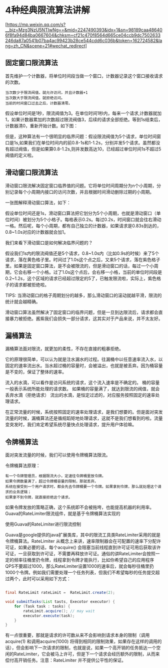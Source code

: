 4种经典限流算法讲解
===

[https://mp.weixin.qq.com/s?__biz=Mzg3NzU5NTIwNg==&mid=2247490393&idx=1&sn=98189caa486406f8fa94d84ba0667604&chksm=cf21c470f8564d665ce04ccb9dc7502633246da87a0541b07ba4ac99423b28ce544cdd6c036b&token=162724582&lang=zh_CN&scene=21#wechat_redirect]

固定窗口限流算法
---

首先维护一个计数器，将单位时间段当做一个窗口，计数器记录这个窗口接收请求的次数。

    当次数少于限流阀值，就允许访问，并且计数器+1
    当次数大于限流阀值，就拒绝访问。
    当前的时间窗口过去之后，计数器清零。

假设单位时间是1秒，限流阀值为3。在单位时间1秒内，每来一个请求,计数器就加1，如果计数器累加的次数超过限流阀值3，后续的请求全部拒绝。等到1s结束后，计数器清0，重新开始计数。如下图：

但是，这种算法有一个很明显的临界问题：假设限流阀值为5个请求，单位时间窗口是1s,如果我们在单位时间内的前0.8-1s和1-1.2s，分别并发5个请求。虽然都没有超过阀值，但是如果算0.8-1.2s,则并发数高达10，已经超过单位时间1s不超过5阀值的定义啦。

滑动窗口限流算法
---

滑动窗口限流解决固定窗口临界值的问题。它将单位时间周期分为n个小周期，分别记录每个小周期内接口的访问次数，并且根据时间滑动删除过期的小周期。

一张图解释滑动窗口算法，如下：

假设单位时间还是1s，滑动窗口算法把它划分为5个小周期，也就是滑动窗口（单位时间）被划分为5个小格子。每格表示0.2s。每过0.2s，时间窗口就会往右滑动一格。然后呢，每个小周期，都有自己独立的计数器，如果请求是0.83s到达的，0.8~1.0s对应的计数器就会加1。

我们来看下滑动窗口是如何解决临界问题的？

假设我们1s内的限流阀值还是5个请求，0.8~1.0s内（比如0.9s的时候）来了5个请求，落在黄色格子里。时间过了1.0s这个点之后，又来5个请求，落在紫色格子里。如果是固定窗口算法，是不会被限流的，但是滑动窗口的话，每过一个小周期，它会右移一个小格。过了1.0s这个点后，会右移一小格，当前的单位时间段是0.2~1.2s，这个区域的请求已经超过限定的5了，已触发限流啦，实际上，紫色格子的请求都被拒绝啦。

TIPS: 当滑动窗口的格子周期划分的越多，那么滑动窗口的滚动就越平滑，限流的统计就会越精确。

滑动窗口算法虽然解决了固定窗口的临界问题，但是一旦到达限流后，请求都会直接暴力被拒绝。酱紫我们会损失一部分请求，这其实对于产品来说，并不太友好。

漏桶算法
---

漏桶算法面对限流，就更加的柔性，不存在直接的粗暴拒绝。

它的原理很简单，可以认为就是注水漏水的过程。往漏桶中以任意速率流入水，以固定的速率流出水。当水超过桶的容量时，会被溢出，也就是被丢弃。因为桶容量是不变的，保证了整体的速率。

流入的水滴，可以看作是访问系统的请求，这个流入速率是不确定的。
桶的容量一般表示系统所能处理的请求数。
如果桶的容量满了，就达到限流的阀值，就会丢弃水滴（拒绝请求）
流出的水滴，是恒定过滤的，对应服务按照固定的速率处理请求。

在正常流量的时候，系统按照固定的速率处理请求，是我们想要的。但是面对突发流量的时候，漏桶算法还是循规蹈矩地处理请求，这就不是我们想看到的啦。流量变突发时，我们肯定希望系统尽量快点处理请求，提升用户体验嘛。

令牌桶算法
---

面对突发流量的时候，我们可以使用令牌桶算法限流。

令牌桶算法原理：

    有一个令牌管理员，根据限流大小，定速往令牌桶里放令牌。
    如果令牌数量满了，超过令牌桶容量的限制，那就丢弃。
    系统在接受到一个用户请求时，都会先去令牌桶要一个令牌。如果拿到令牌，那么就处理这个请求的业务逻辑；
    如果拿不到令牌，就直接拒绝这个请求。

如果令牌发放的策略正确，这个系统即不会被拖垮，也能提高机器的利用率。Guava的RateLimiter限流组件，就是基于令牌桶算法实现的

使用Guava的RateLimiter进行限流控制

Guava是google提供的java扩展类库，其中的限流工具类RateLimiter采用的就是令牌桶算法。RateLimiter 从概念上来讲，速率限制器会在可配置的速率下分配许可证，如果必要的话，每个acquire() 会阻塞当前线程直到许可证可用后获取该许可证，一旦获取到许可证，不需要再释放许可证。通俗的讲RateLimiter会按照一定的频率往桶里扔令牌，线程拿到令牌才能执行，比如你希望自己的应用程序QPS不要超过1000，那么RateLimiter设置1000的速率后，就会每秒往桶里扔1000个令牌。例如我们需要处理一个任务列表，但我们不希望每秒的任务提交超过两个，此时可以采用如下方式：

``` java

final RateLimit rateLimit =  RateLimit.create(2);

void submitTasks(List tasts, Execotor executor) {
    for (Task task : tasks) {
        rateLimit.acquire(); // may wait
        executor.execute(task);
    }
}

```

有一点很重要，那就是请求的许可数从来不会影响到请求本身的限制（调用acquire(1) 和调用acquire(1000) 将得到相同的限制效果，如果存在这样的调用的话），但会影响下一次请求的限制，也就是说，如果一个高开销的任务抵达一个空闲的RateLimiter，它会被马上许可，但是下一个请求会经历额外的限制，从而来偿付高开销任务。注意：RateLimiter 并不提供公平性的保证。
